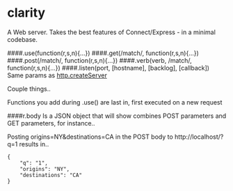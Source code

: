 clarity
=======

A Web server. Takes the best features of Connect/Express - in a minimal codebase.

####.use(function(r,s,n){...})
####.get(/match/, function(r,s,n){...})
####.post(/match/, function(r,s,n){...})
####.verb(verb, /match/, function(r,s,n){...})
####.listen(port, [hostname], [backlog], [callback]) 
Same params as <a href='http://nodejs.org/api/http.html#http_server_listen_port_hostname_backlog_callback'>http.createServer</a>

Couple things..

Functions you add during .use() are last in, first executed on a new request

####r.body 
Is a JSON object that will show combines POST parameters and GET parameters, for instance..

Posting origins=NY&destinations=CA in the POST body to http://localhost/?q=1 results in..

````
{
	"q": "1",
	"origins": "NY",
	"destinations": "CA"
}
````
